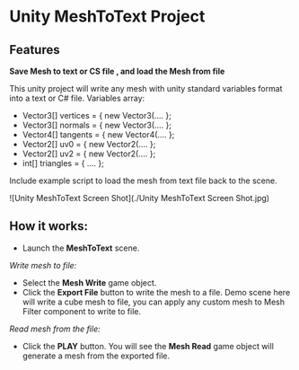 # Unity MeshToText Project

## Features
**Save Mesh to text or CS file , and load the Mesh from file**

This unity project will write any mesh with unity standard variables format into a text or C# file.
Variables array: 
* Vector3[] vertices = { new Vector3(.... };
* Vector3[] normals = { new Vector3(.... };
* Vector4[] tangents = { new Vector4(.... };
* Vector2[] uv0 = { new Vector2(.... };
* Vector2[] uv2 = { new Vector2(.... };
* int[] triangles = { .... };


Include example script to load the mesh from text file back to the scene.


![Unity MeshToText Screen Shot](./Unity MeshToText Screen Shot.jpg)

## How it works:

- Launch the **MeshToText** scene.

*Write mesh to file:*
- Select the **Mesh Write** game object.
- Click the **Export File** button to write the mesh to a file.
  Demo scene here will write a cube mesh to file, you can apply any custom mesh to Mesh Filter component to write to file.

*Read mesh from the file:*
- Click the **PLAY** button. 
  You will see the **Mesh Read** game object will generate a mesh from the exported file.
